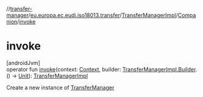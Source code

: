 //[transfer-manager](../../../../index.md)/[eu.europa.ec.eudi.iso18013.transfer](../../index.md)/[TransferManagerImpl](../index.md)/[Companion](index.md)/[invoke](invoke.md)

# invoke

[androidJvm]\
operator fun [invoke](invoke.md)(context: [Context](https://developer.android.com/reference/kotlin/android/content/Context.html), builder: [TransferManagerImpl.Builder](../-builder/index.md).() -&gt; [Unit](https://kotlinlang.org/api/latest/jvm/stdlib/kotlin/-unit/index.html)): [TransferManagerImpl](../index.md)

Create a new instance of [TransferManager](../../-transfer-manager/index.md)
